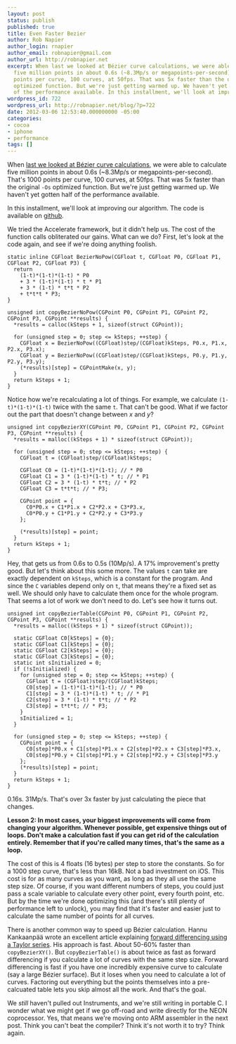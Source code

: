 ```yaml
---
layout: post
status: publish
published: true
title: Even Faster Bezier
author: Rob Napier
author_login: rnapier
author_email: robnapier@gmail.com
author_url: http://robnapier.net
excerpt: When last we looked at Bézier curve calculations, we were able to calculate
  five million points in about 0.6s (~8.3Mp/s or megapoints-per-second). That's 1000
  points per curve, 100 curves, at 50fps. That was 5x faster than the original `-Os`
  optimized function. But we're just getting warmed up. We haven't yet gotten half
  of the performance available. In this installment, we'll look at improving our algorithm.
wordpress_id: 722
wordpress_url: http://robnapier.net/blog/?p=722
date: 2012-03-06 12:53:40.000000000 -05:00
categories:
- cocoa
- iphone
- performance
tags: []
---
```

When <a href="http://robnapier.net/blog/fast-bezier-intro-701">last we looked at Bézier curve calculations</a>, we were able to calculate five million points in about 0.6s (~8.3Mp/s or megapoints-per-second). That's 1000 points per curve, 100 curves, at 50fps. That was 5x faster than the original `-Os` optimized function. But we're just getting warmed up. We haven't yet gotten half of the performance available.

<a id="more"></a><a id="more-722"></a>
In this installment, we'll look at improving our algorithm. The code is available on <a href="https://github.com/rnapier/cocoaphony/tree/master/BezierPerf">github</a>.

We tried the Accelerate framework, but it didn't help us. The cost of the function calls obliterated our gains. What can we do? First, let's look at the code again, and see if we're doing anything foolish.

	static inline CGFloat BezierNoPow(CGFloat t, CGFloat P0, CGFloat P1, CGFloat P2, CGFloat P3) {
	  return
	    (1-t)*(1-t)*(1-t) * P0
	    + 3 * (1-t)*(1-t) * t * P1
	    + 3 * (1-t) * t*t * P2
	    + t*t*t * P3;
	}

	unsigned int copyBezierNoPow(CGPoint P0, CGPoint P1, CGPoint P2, CGPoint P3, CGPoint **results) {
	  *results = calloc(kSteps + 1, sizeof(struct CGPoint));

	  for (unsigned step = 0; step <= kSteps; ++step) {
	    CGFloat x = BezierNoPow((CGFloat)step/(CGFloat)kSteps, P0.x, P1.x, P2.x, P3.x);
	    CGFloat y = BezierNoPow((CGFloat)step/(CGFloat)kSteps, P0.y, P1.y, P2.y, P3.y);
	    (*results)[step] = CGPointMake(x, y);
	  }
	  return kSteps + 1;
	}

Notice how we're recalculating a lot of things. For example, we calculate `(1-t)*(1-t)*(1-t)` twice with the same `t`. That can't be good. What if we factor out the part that doesn't change between *x* and *y*?

	unsigned int copyBezierXY(CGPoint P0, CGPoint P1, CGPoint P2, CGPoint P3, CGPoint **results) {
	  *results = malloc((kSteps + 1) * sizeof(struct CGPoint));

	  for (unsigned step = 0; step <= kSteps; ++step) {
	    CGFloat t = (CGFloat)step/(CGFloat)kSteps;
    
	    CGFloat C0 = (1-t)*(1-t)*(1-t); // * P0
	    CGFloat C1 = 3 * (1-t)*(1-t) * t; // * P1
	    CGFloat C2 = 3 * (1-t) * t*t; // * P2
	    CGFloat C3 = t*t*t; // * P3;

	    CGPoint point = {
	      C0*P0.x + C1*P1.x + C2*P2.x + C3*P3.x,
	      C0*P0.y + C1*P1.y + C2*P2.y + C3*P3.y
	    };

	    (*results)[step] = point;
	  }
	  return kSteps + 1;
	}

Hey, that gets us from 0.6s to 0.5s (10Mp/s). A 17% improvement's pretty good. But let's think about this some more. The values `t` can take are exactly dependent on `kSteps`, which is a constant for the program. And since the `C` variables depend only on `t`, that means they're a fixed set as well. We should only have to calculate them once for the whole program. That seems a lot of work we don't need to do. Let's see how it turns out.

	unsigned int copyBezierTable(CGPoint P0, CGPoint P1, CGPoint P2, CGPoint P3, CGPoint **results) {
	  *results = malloc((kSteps + 1) * sizeof(struct CGPoint));
  
	  static CGFloat C0[kSteps] = {0};
	  static CGFloat C1[kSteps] = {0};
	  static CGFloat C2[kSteps] = {0};
	  static CGFloat C3[kSteps] = {0};
	  static int sInitialized = 0;
	  if (!sInitialized) {
	    for (unsigned step = 0; step <= kSteps; ++step) {
	      CGFloat t = (CGFloat)step/(CGFloat)kSteps;
	      C0[step] = (1-t)*(1-t)*(1-t); // * P0
	      C1[step] = 3 * (1-t)*(1-t) * t; // * P1
	      C2[step] = 3 * (1-t) * t*t; // * P2
	      C3[step] = t*t*t; // * P3;
	    }
	    sInitialized = 1;
	  }
  
	  for (unsigned step = 0; step <= kSteps; ++step) {
	    CGPoint point = {
	      C0[step]*P0.x + C1[step]*P1.x + C2[step]*P2.x + C3[step]*P3.x,
	      C0[step]*P0.y + C1[step]*P1.y + C2[step]*P2.y + C3[step]*P3.y
	    };
	    (*results)[step] = point;
	  }
	  return kSteps + 1;
	}

0.16s. 31Mp/s. That's over 3x faster by just calculating the piece that changes.

**Lesson 2: In most cases, your biggest improvements will come from changing your algorithm. Whenever possible, get expensive things out of loops. Don't make a calculation fast if you can get rid of the calculation entirely. Remember that if you're called many times, that's the same as a loop.**

The cost of this is 4 floats (16 bytes) per step to store the constants. So for a 1000 step curve, that's less than 16kB. Not a bad investment on iOS. This cost is for as many curves as you want, as long as they all use the same step size. Of course, if you want different numbers of steps, you could just pass a scale variable to calculate every other point, every fourth point, etc. But by the time we're done optimizing this (and there's still plenty of performance left to unlock), you may find that it's faster and easier just to calculate the same number of points for all curves.

There is another common way to speed up Bézier calculation. Hannu Kankaanpää wrote an excellent article explaining <a href="http://www.niksula.hut.fi/~hkankaan/Homepages/bezierfast.html">forward differencing using a Taylor series</a>. His approach is fast. About 50-60% faster than `copyBezierXY()`. But `copyBezierTable()` is about twice as fast as forward differencing if you calculate a lot of curves with the same step size. Forward differencing is fast if you have one incredibly expensive curve to calculate (say a large Bézier surface). But it loses when you need to calculate a lot of curves. Factoring out everything but the points themselves into a pre-calcuated table lets you skip almost all the work. And that's the goal.

We *still* haven't pulled out Instruments, and we're still writing in portable C. I wonder what we might get if we go off-road and write directly for the NEON coprocessor. Yes, that means we're moving onto ARM assembler in the next post. Think you can't beat the compiler? Think it's not worth it to try? Think again.

